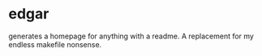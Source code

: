 # edgar
generates a homepage for anything with a readme. A replacement for my endless makefile nonsense.
